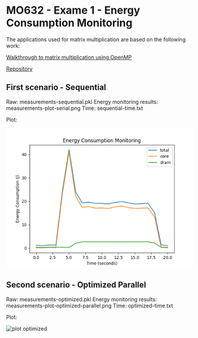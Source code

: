 # MO632 - Exame 1 - Energy Consumption Monitoring

The applications used for matrix multiplication are based on the following work:

[Walkthrough to matrix multiplication using OpenMP](https://medium.com/tech-vision/parallel-matrix-multiplication-c-parallel-processing-5e3aadb36f27)

[Repository](https://github.com/roshanmadhushanka/Parallel-Matrix-Multiply)

## First scenario - Sequential
Raw: measurements-sequential.pkl
Energy monitoring results: measurements-plot-serial.png
Time: sequential-time.txt

Plot:

![plot optimized](./measurements-plot-optimized-parallel.png)

## Second scenario - Optimized Parallel
Raw: measurements-optimized.pkl
Energy monitoring results: measurements-plot-optimized-parallel.png
Time: optimized-time.txt

Plot:

![plot optimized](./measurements-plot-seral.png)
